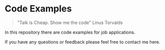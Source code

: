 # Code Examples

> "Talk is Cheap. Show me the code" Linus Torvalds

In this repository there are code examples for job applications.

If you have any questions or feedback please feel free to contact me here.



